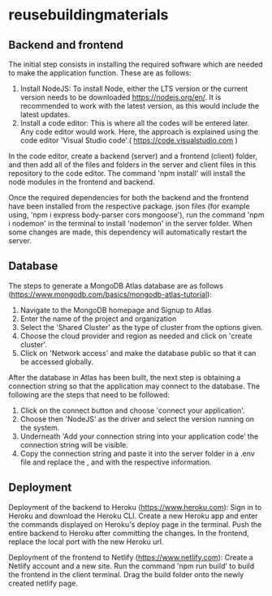 # reusebuildingmaterials

## Backend and frontend 
The initial step consists in installing the required software which are needed to make the application function. These are as follows:
1.	Install NodeJS:
To install Node, either the LTS version or the current version needs to be downloaded https://nodejs.org/en/. It is recommended to work with the latest version, as this would include the latest updates.
2.	Install a code editor:
This is where all the codes will be entered later. Any code editor would work. Here, the approach is explained using the code editor 'Visual Studio code'.( https://code.visualstudio.com )

In the code editor, create a backend (server) and a frontend (client) folder, and then add all of the files and folders in the server and client files in this repository to the code editor. The command 'npm install' will install the node modules in the frontend and backend.

Once the required dependencies for both the backend and the frontend have been installed from the respective package. json files (for example using, 'npm i express body-parser cors mongoose'), run the command 'npm i nodemon' in the terminal to install 'nodemon' in the server folder. When some changes are made, this dependency will automatically restart the server. 


## Database
The steps to generate a MongoDB Atlas database are as follows (https://www.mongodb.com/basics/mongodb-atlas-tutorial): 
1.	Navigate to the MongoDB homepage and Signup to Atlas
2.	Enter the name of the project and organization
3.	Select the 'Shared Cluster' as the type of cluster from the options given. 
4.	Choose the cloud provider and region as needed and click on 'create cluster'.
5.	Click on 'Network access' and make the database public so that it can be accessed globally.

After the database in Atlas has been built, the next step is obtaining a connection string so that the application may connect to the database. The following are the steps that need to be followed:
1.	Click on the connect button and choose 'connect your application'.
2.	Choose then 'NodeJS' as the driver and select the version running on the system.
3.	Underneath 'Add your connection string into your application code’ the connection string will be visible.
4.	Copy the connection string and paste it into the server folder in a .env file and replace the <username>, <password> and <myFirstDatabase> with the respective information.


## Deployment
Deployment of the backend to Heroku (https://www.heroku.com): Sign in to Heroku and download the Heroku CLI. Create a new Heroku app and enter the commands displayed on Heroku's deploy page in the terminal. Push the entire backend to Heroku after committing the changes. In the frontend, replace the local port with the new Heroku url.

Deployment of the frontend to Netlify (https://www.netlify.com): Create a Netlify account and a new site. Run the command 'npm run build' to build the frontend in the client terminal. Drag the build folder onto the newly created netlify page.
